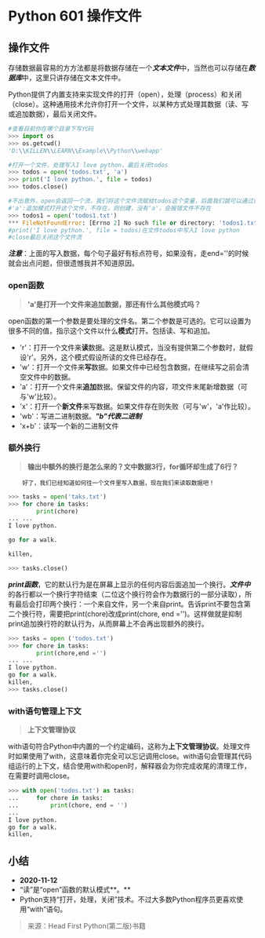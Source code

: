 # Python 601 操作文件

## 操作文件

​		存储数据最容易的方方法都是将数据存储在一个***文本文件***中，当然也可以存储在***数据库***中，这里只讲存储在文本文件中。

​		Python提供了内置支持来实现文件的打开（open），处理（process）和关闭（close）。这种通用技术允许你打开一个文件，以某种方式处理其数据（读、写或追加数据），最后关闭文件。

```python
#查看目前你在哪个目录下写代码
>>> import os
>>> os.getcwd()
'D:\\KILLEN\\LEARN\\Example\\Python\\webapp'

#打开一个文件，处理写入I love python，最后关闭todos
>>> todos = open('todos.txt', 'a')
>>> print('I love python.', file = todos)
>>> todos.close()

#不出意外，open会返回一个流，我们将这个文件流赋给todos这个变量，后面我们就可以通过这个变量来操作这个文件
#'a':追加模式打开这个文件，不存在，则创建，没有'a'，会报错文件不存在
>>> todos1 = open('todos1.txt')
*** FileNotFoundError: [Errno 2] No such file or directory: 'todos1.txt'
#print('I love python.', file = todos)在文件todos中写入I love python
#close最后关闭这个文件流
```

​		***注意***：上面的写入数据，每个句子最好有标点符号，如果没有，走end=''的时候就会出点问题，但很遗憾我并不知道原因。

### open函数

>**'a'是打开一个文件来追加数据，那还有什么其他模式吗？**

​		open函数的第一个参数是要处理的文件名。第二个参数是可选的。它可以设置为很多不同的值，指示这个文件以什么**模式**打开。包括读、写和追加。

- 'r'：打开一个文件来**读**数据。这是默认模式，当没有提供第二个参数时，就假设'r'。另外，这个模式假设所读的文件已经存在。
- 'w'：打开一个文件来**写**数据。如果文件中已经包含数据，在继续写之前会清空文件中的数据。
- 'a'：打开一个文件来**追加**数据。保留文件的内容，项文件末尾新增数据（可与'w'比较）。
- 'x'：打开一个**新文件**来写数据。如果文件存在则失败（可与'w'，'a'作比较）。
- 'wb'：写进二进制数据。***"b"代表二进制***
- 'x+b'：读写一个新的二进制文件



 ### 额外换行

  >**输出中额外的换行是怎么来的？文中数据3行，for循环却生成了6行？**

		好了，我们已经知道如何往一个文件里写入数据，现在我们来读取数据吧！

```python
>>> tasks = open('taks.txt')
>>> for chore in tasks:
		print(chore)
... ... 
I love python.

go for a walk.

killen,

>>> tasks.close() 

```

​		***print函数***，它的默认行为是在屏幕上显示的任何内容后面追加一个换行。***文件中***的各行都以一个换行字符结束（二位这个换行符会作为数据行的一部分读取），所有最后会打印两个换行：一个来自文件，另一个来自print。告诉print不要包含第二个换行符，需要把print(chore)改成print(chore, end ='')。这样做就是抑制print追加换行符的默认行为，从而屏幕上不会再出现额外的换行。

```python
>>> tasks = open ('todos.txt')
>>> for chore in tasks:
		print(chore,end ='')
... ... 
I love python.
go for a walk.
killen,
>>> tasks.close()
```



### with语句管理上下文

> **上下文管理协议**

​		with语句符合Python中内置的一个约定编码，这称为**上下文管理协议**。处理文件时如果使用了with，这意味着你完全可以忘记调用close。with语句会管理其代码组运行的上下文，结合使用with和open时，解释器会为你完成收尾的清理工作，在需要时调用close。

```python
>>> with open('todos.txt') as tasks:
... 	for chore in tasks:
... 		print(chore, end = '')
... 
I love python.
go for a walk.
killen,
```



## 小结

- **2020-11-12**
- “读”是“open”函数的默认模式**。**
- Python支持“打开，处理，关闭”技术。不过大多数Python程序员更喜欢使用“with”语句。



> 来源：Head First Python(第二版)书籍
